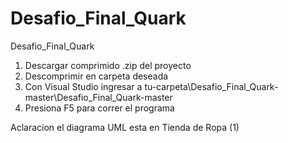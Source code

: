 # Desafio_Final_Quark
Desafio_Final_Quark
1. Descargar comprimido .zip del proyecto
2. Descomprimir en carpeta deseada
3. Con Visual Studio ingresar a tu-carpeta\Desafio_Final_Quark-master\Desafio_Final_Quark-master
4. Presiona F5 para correr el programa

Aclaracion el diagrama UML esta en Tienda de Ropa (1)
